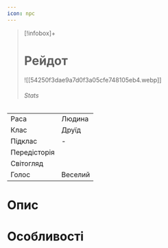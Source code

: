 ```yaml
---
icon: npc
---
```

>[!infobox]+
># Рейдот
>![[54250f3dae9a7d0f3a05cfe748105eb4.webp]]
>###### Stats
|   |   |
|---|---|
|Раса| Людина|
|Клас| Друїд|
|Підклас|-|
|Передісторія||
|Світогляд||
|Голос| Веселий|

# Опис


# Особливості